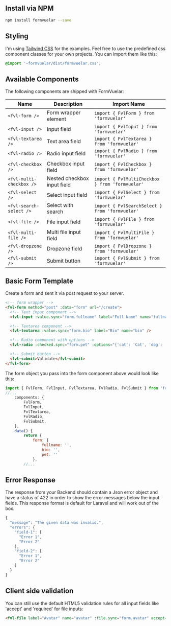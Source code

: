 ## Install via NPM

```bash
npm install formvuelar --save
```

## Styling

I'm using <a href="https://tailwind.com">Tailwind CSS</a> for the examples.
Feel free to use the predefined css component classes for your own projects.
You can import them like this:

```css
@import '~formvuelar/dist/formvuelar.css';
```

## Available Components

The following components are shipped with FormVuelar:

| Name                     | Description                 | Import Name                                     |
| ------------------------ | --------------------------- | ----------------------------------------------- |
| `<fvl-form />`           | Form wrapper element        | `import { FvlForm } from 'formvuelar'`          |
| `<fvl-input />`          | Input field                 | `import { FvlInput } from 'formvuelar'`         |
| `<fvl-textarea />`       | Text area field             | `import { FvlTextarea } from 'formvuelar'`      |
| `<fvl-radio />`          | Radio input field           | `import { FvlRadio } from 'formvuelar'`         |
| `<fvl-checkbox />`       | Checkbox input field        | `import { FvlCheckbox } from 'formvuelar'`      |
| `<fvl-multi-checkbox />` | Nested checkbox input field | `import { FvlMultiCheckbox } from 'formvuelar'` |
| `<fvl-select />`         | Select input field          | `import { FvlSelect } from 'formvuelar'`        |
| `<fvl-search-select />`  | Select with search          | `import { FvlSearchSelect } from 'formvuelar'`  |
| `<fvl-file />`           | File input field            | `import { FvlFile } from 'formvuelar'`          |
| `<fvl-multi-file />`     | Multi file input field      | `import { FvlMultiFile } from 'formvuelar'`     |
| `<fvl-dropzone />`       | Dropzone field              | `import { FvlDropzone } from 'formvuelar'`      |
| `<fvl-submit />`         | Submit button               | `import { FvlSubmit } from 'formvuelar'`        |

## Basic Form Template

Create a form and sent it via post request to your server.

```html
<!-- form wrapper -->
<fvl-form method="post" :data="form" url="/create">
  <!-- Text input component -->
  <fvl-input :value.sync="form.fullname" label="Full Name" name="fullname" />

  <!-- Textarea component -->
  <fvl-textarea :value.sync="form.bio" label="Bio" name="bio" />

  <!-- Radio component with options -->
  <fvl-radio :checked.sync="form.pet" :options="{'cat': 'Cat', 'dog': 'Dog'}" label="Favorite pet" name="pet" />

  <!-- Submit button -->
  <fvl-submit>Validate</fvl-submit>
</fvl-form>
```

The form object you pass into the form component above would look like this:

```javascript
import { FvlForm, FvlInput, FvlTextarea, FvlRadio, FvlSubmit } from 'formvuelar'
//...
    components: {
        FvlForm,
        FvlInput,
        FvlTextarea,
        FvlRadio,
        FvlSubmit,
    },
    data() {
        return {
            form: {
                fullname: '',
                bio: '',
                pet: ''
            },
        //...
```

## Error Response

The response from your Backend should contain a Json error object and have a status of 422 in order to show the error messages below the input fields. This response format is default for Laravel and will work out of the box.

```javascript
{
  "message": "The given data was invalid.",
  "errors": {
    "field-1": [
      "Error 1",
      "Error 2"
    ],
    "field-2": [
      "Error 1",
      "Error 2"
    ]
  }
}
```

## Client side validation

You can still use the default HTML5 validation rules for all input fields like 'accept' and 'required' for file inputs:

```html
<fvl-file label="Avatar" name="avatar" :file.sync="form.avatar" accept="image/*" required />
```
